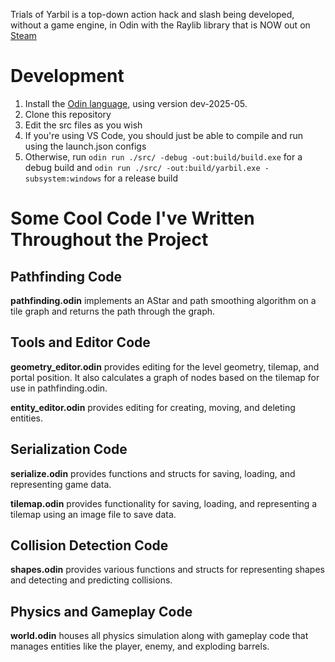 Trials of Yarbil is a top-down action hack and slash being developed, without a game engine, in Odin with the Raylib library that is NOW out on [Steam](https://store.steampowered.com/app/3320710/Trials_of_Yarbil/)

# Development
1. Install the [Odin language](https://odin-lang.org/docs/install/), using version dev-2025-05.
2. Clone this repository
3. Edit the src files as you wish
4. If you're using VS Code, you should just be able to compile and run using the launch.json configs
5. Otherwise, run `odin run ./src/ -debug -out:build/build.exe` for a debug build and `odin run ./src/ -out:build/yarbil.exe -subsystem:windows` for a release build

# Some Cool Code I've Written Throughout the Project

## Pathfinding Code

**pathfinding.odin** implements an AStar and path smoothing algorithm on a tile graph and returns the path through the graph.

## Tools and Editor Code

**geometry_editor.odin** provides editing for the level geometry, tilemap, and portal position. It also calculates a graph of nodes based on the tilemap for use in pathfinding.odin.

**entity_editor.odin** provides editing for creating, moving, and deleting entities.

## Serialization Code

**serialize.odin** provides functions and structs for saving, loading, and representing game data.

**tilemap.odin** provides functionality for saving, loading, and representing a tilemap using an image file to save data.

## Collision Detection Code

**shapes.odin** provides various functions and structs for representing shapes and detecting and predicting collisions.

## Physics and Gameplay Code

**world.odin** houses all physics simulation along with gameplay code that manages entities like the player, enemy, and exploding barrels.
